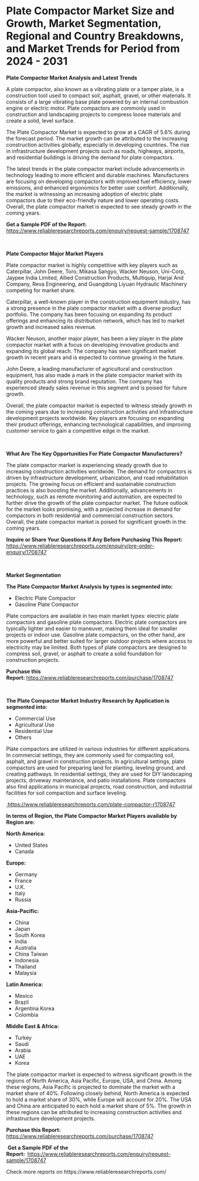 <p><h1>Plate Compactor Market Size and Growth, Market Segmentation, Regional and Country Breakdowns, and Market Trends for Period from 2024 -  2031</h1></p><p><strong>Plate Compactor Market Analysis and Latest Trends</strong></p>
<p><p>A plate compactor, also known as a vibrating plate or a tamper plate, is a construction tool used to compact soil, asphalt, gravel, or other materials. It consists of a large vibrating base plate powered by an internal combustion engine or electric motor. Plate compactors are commonly used in construction and landscaping projects to compress loose materials and create a solid, level surface.</p><p>The Plate Compactor Market is expected to grow at a CAGR of 5.6% during the forecast period. The market growth can be attributed to the increasing construction activities globally, especially in developing countries. The rise in infrastructure development projects such as roads, highways, airports, and residential buildings is driving the demand for plate compactors. </p><p>The latest trends in the plate compactor market include advancements in technology leading to more efficient and durable machines. Manufacturers are focusing on developing compactors with improved fuel efficiency, lower emissions, and enhanced ergonomics for better user comfort. Additionally, the market is witnessing an increasing adoption of electric plate compactors due to their eco-friendly nature and lower operating costs. Overall, the plate compactor market is expected to see steady growth in the coming years.</p></p>
<p><strong>Get a Sample PDF of the Report:&nbsp;</strong> <a href="https://www.reliableresearchreports.com/enquiry/request-sample/1708747">https://www.reliableresearchreports.com/enquiry/request-sample/1708747</a></p>
<p>&nbsp;</p>
<p><strong>Plate Compactor Major Market Players</strong></p>
<p><p>Plate compactor market is highly competitive with key players such as Caterpillar, John Deere, Toro, Mikasa Sangyo, Wacker Neuson, Uni-Corp, Jaypee India Limited, Allied Construction Products, Multiquip, Harjai And Company, Reva Engineering, and Guangdong Liyuan Hydraulic Machinery competing for market share.</p><p>Caterpillar, a well-known player in the construction equipment industry, has a strong presence in the plate compactor market with a diverse product portfolio. The company has been focusing on expanding its product offerings and enhancing its distribution network, which has led to market growth and increased sales revenue.</p><p>Wacker Neuson, another major player, has been a key player in the plate compactor market with a focus on developing innovative products and expanding its global reach. The company has seen significant market growth in recent years and is expected to continue growing in the future.</p><p>John Deere, a leading manufacturer of agricultural and construction equipment, has also made a mark in the plate compactor market with its quality products and strong brand reputation. The company has experienced steady sales revenue in this segment and is poised for future growth.</p><p>Overall, the plate compactor market is expected to witness steady growth in the coming years due to increasing construction activities and infrastructure development projects worldwide. Key players are focusing on expanding their product offerings, enhancing technological capabilities, and improving customer service to gain a competitive edge in the market.</p></p>
<p>&nbsp;</p>
<p><strong>What Are The Key Opportunities For Plate Compactor Manufacturers?</strong></p>
<p><p>The plate compactor market is experiencing steady growth due to increasing construction activities worldwide. The demand for compactors is driven by infrastructure development, urbanization, and road rehabilitation projects. The growing focus on efficient and sustainable construction practices is also boosting the market. Additionally, advancements in technology, such as remote monitoring and automation, are expected to further drive the growth of the plate compactor market. The future outlook for the market looks promising, with a projected increase in demand for compactors in both residential and commercial construction sectors. Overall, the plate compactor market is poised for significant growth in the coming years.</p></p>
<p><strong>Inquire or Share Your Questions If Any Before Purchasing This Report:</strong> <a href="https://www.reliableresearchreports.com/enquiry/pre-order-enquiry/1708747">https://www.reliableresearchreports.com/enquiry/pre-order-enquiry/1708747</a></p>
<p>&nbsp;</p>
<p><strong>Market Segmentation</strong></p>
<p><strong>The Plate Compactor Market Analysis by types is segmented into:</strong></p>
<p><ul><li>Electric Plate Compactor</li><li>Gasoline Plate Compactor</li></ul></p>
<p><p>Plate compactors are available in two main market types: electric plate compactors and gasoline plate compactors. Electric plate compactors are typically lighter and easier to maneuver, making them ideal for smaller projects or indoor use. Gasoline plate compactors, on the other hand, are more powerful and better suited for larger outdoor projects where access to electricity may be limited. Both types of plate compactors are designed to compress soil, gravel, or asphalt to create a solid foundation for construction projects.</p></p>
<p><strong>Purchase this Report:&nbsp;</strong><a href="https://www.reliableresearchreports.com/purchase/1708747">https://www.reliableresearchreports.com/purchase/1708747</a></p>
<p>&nbsp;</p>
<p><strong>The Plate Compactor Market Industry Research by Application is segmented into:</strong></p>
<p><ul><li>Commercial Use</li><li>Agricultural Use</li><li>Residential Use</li><li>Others</li></ul></p>
<p><p>Plate compactors are utilized in various industries for different applications. In commercial settings, they are commonly used for compacting soil, asphalt, and gravel in construction projects. In agricultural settings, plate compactors are used for preparing land for planting, leveling ground, and creating pathways. In residential settings, they are used for DIY landscaping projects, driveway maintenance, and patio installations. Plate compactors also find applications in municipal projects, road construction, and industrial facilities for soil compaction and surface leveling.</p></p>
<p><a href="https://www.reliableresearchreports.com/plate-compactor-r1708747">&nbsp;https://www.reliableresearchreports.com/plate-compactor-r1708747</a></p>
<p><strong>In terms of Region, the Plate Compactor Market Players available by Region are:</strong></p>
<p>
    <p> <strong> North America: </strong>
        <ul>
            <li>United States</li>
            <li>Canada</li>
        </ul>
        </p> 
    <p> <strong> Europe: </strong>
        <ul>
            <li>Germany</li>
            <li>France</li>
            <li>U.K.</li>
            <li>Italy</li>
            <li>Russia</li>
        </ul>
        </p> 
    <p> <strong> Asia-Pacific: </strong>
        <ul>
            <li>China</li>
            <li>Japan</li>
            <li>South Korea</li>
            <li>India</li>
            <li>Australia</li>
            <li>China Taiwan</li>
            <li>Indonesia</li>
            <li>Thailand</li>
            <li>Malaysia</li>
        </ul>
        </p> 
    <p> <strong> Latin America: </strong>
        <ul>
            <li>Mexico</li>
            <li>Brazil</li>
            <li>Argentina Korea</li>
            <li>Colombia</li>
        </ul>
        </p> 
    <p> <strong> Middle East & Africa: </strong>
        <ul>
            <li>Turkey</li>
            <li>Saudi</li>
            <li>Arabia</li>
            <li>UAE</li>
            <li>Korea</li>
        </ul>
    </p>
    </p>
<p><p>The plate compactor market is expected to witness significant growth in the regions of North America, Asia Pacific, Europe, USA, and China. Among these regions, Asia Pacific is projected to dominate the market with a market share of 40%. Following closely behind, North America is expected to hold a market share of 30%, while Europe will account for 20%. The USA and China are anticipated to each hold a market share of 5%. The growth in these regions can be attributed to increasing construction activities and infrastructure development projects.</p></p>
<p><strong>Purchase this Report: </strong><a href="https://www.reliableresearchreports.com/purchase/1708747">https://www.reliableresearchreports.com/purchase/1708747</a></p>
<p>&nbsp;<strong>Get a Sample PDF of the Report:&nbsp;&nbsp;</strong><a href="https://www.reliableresearchreports.com/enquiry/request-sample/1708747">https://www.reliableresearchreports.com/enquiry/request-sample/1708747</a></p>
<p><strong></strong></p>
<p>Check more reports on https://www.reliableresearchreports.com/</p>